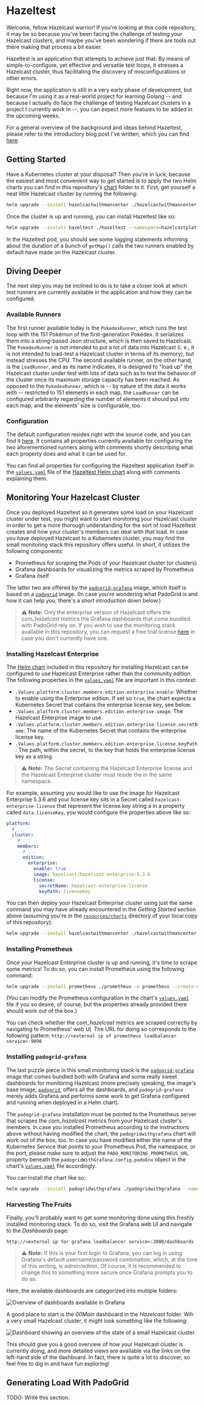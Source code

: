 # Hazeltest
Welcome, fellow Hazelcast warrior! If you're looking at this code repository, it may be so because you've been facing the challenge of testing your Hazelcast clusters, and maybe you've been wondering if there are tools out there making that process a bit easier.

Hazeltest is an application that attempts to achieve just that: By means of simple-to-configure, yet effective and versatile test loops, it stresses a Hazelcast cluster, thus facilitating the discovery of misconfigurations or other errors.

Right now, the application is still in a very early phase of development, but because I'm using it as a real-world project for learning Golang -- and because I actually do face the challenge of testing Hazelcast clusters in a project I currently work in --, you can expect more features to be added in the upcoming weeks.

For a general overview of the background and ideas behind Hazeltest, please refer to the introductory blog post I've written, which you can find [here](https://nicokrieg.com/hazeltest-introduction.html).

## Getting Started
Have a Kubernetes cluster at your disposal? Then you're in luck, because the easiest and most convenient way to get started is to apply the two Helm charts you can find in this repository's [chart](./resources/charts/) folder to it. First, get yourself a neat little Hazelcast cluster by running the following:

```bash
helm upgrade --install hazelcastwithmancenter ./hazelcastwithmancenter --namespace=hazelcastplatform --create-namespace
```

Once the cluster is up and running, you can install Hazeltest like so:

```bash
helm upgrade --install hazeltest ./hazeltest --namespace=hazelcastplatform
```

In the Hazeltest pod, you should see some logging statements informing about the duration of a bunch of `getMap()` calls the two runners enabled by default have made on the Hazelcast cluster.

## Diving Deeper
The next step you may be inclined to do is to take a closer look at which test runners are currently available in the application and how they can be configured.

### Available Runners
The first runner available today is the `PokedexRunner`, which runs the test loop with the 151 Pokémon of the first-generation Pokédex. It serializes them into a string-based Json structure, which is then saved to Hazelcast. The `PokedexRunner` is not intended to put a lot of data into Hazelcast (i. e., it is not intended to load-test a Hazelcast cluster in terms of its memory), but instead stresses the CPU. The second available runner, on the other hand, is the `LoadRunner`, and as its name indicates, it is designed to "load up" the Hazelcast cluster under test with lots of data such as to test the behavior of the cluster once its maximum storage capacity has been reached. As opposed to the `PokedexRunner`, which is -- by nature of the data it works with -- restricted to 151 elements in each map, the `LoadRunner` can be configured arbitrarily regarding the number of elements it should put into each map, and the elements' size is configurable, too. 

### Configuration
The default configuration resides right with the source code, and you can find it [here](./client/defaultConfig.yaml). It contains all properties currently available for configuring the two aforementioned runners along with comments shortly describing what each property does and what it can be used for.

You can find all properties for configuring the Hazeltest application itself in the [`values.yaml`](./resources/charts/hazeltest/values.yaml) file of the [Hazeltest Helm chart](./resources/charts/hazeltest/) along with comments explaining them.

## Monitoring Your Hazelcast Cluster
Once you deployed Hazeltest so it generates some load on your Hazelcast cluster under test, you might want to start monitoring your Hazelcast cluster in order to get a more thorough understanding for the sort of load Hazeltest creates and how your cluster's members can deal with that load. In case you have deployed Hazelcast to a Kubernetes cluster, you may find the small monitoring stack this repository offers useful. In short, it utilizes the following components:

* Prometheus for scraping the Pods of your Hazelcast cluster (or clusters)
* Grafana dashboards for visualizing the metrics scraped by Prometheus 
* Grafana itself

The latter two are offered by the [`padogrid-grafana`](https://hub.docker.com/r/antsinmyey3sjohnson/padogrid-grafana) image, which itself is based on a [`padogrid`](https://hub.docker.com/r/padogrid/padogrid) image. (In case you're wondering what PadoGrid is and how it can help you, there's a short introduction down below.)

> :warning: **Note:** Only the enterprise version of Hazelcast offers the _com_hazelcast_ metrics the Grafana dashboards that come bundled with PadoGrid rely on. If you wish to use the monitoring stack available in this repository, you can request a free trial license [here](https://hazelcast.com/get-started/) in case you don't currently have one.

### Installing Hazelcast Enterprise
The [Helm chart](./resources/charts/hazelcastwithmancenter/) included in this repository for installing Hazelcast can be configured to use Hazelcast Enterprise rather than the community edition. The following properties in the [`values.yaml`](./resources/charts/hazelcastwithmancenter/values.yaml) file are important in this context:

* `.Values.platform.cluster.members.edition.enterprise.enable`: Whether to enable using the Enterprise edition. If set so `true`, the chart expects a Kubernetes Secret that contains the enterprise license key, see below.
* `.Values.platform.cluster.members.edition.enterprise.image`: The Hazelcast Enterprise image to use.
* `.Values.platform.cluster.members.edition.enterprise.license.secretName`: The name of the Kubernetes Secret that contains the enterprise license key. 
* `.Values.platform.cluster.members.edition.enterprise.license.keyPath`: The path, within the secret, to the key that holds the enterprise license key as a string.

> :warning: **Note:** The Secret containing the Hazelcast Enterprise license and the Hazelcast Enterprise cluster must reside the in the same namespace.

For example, assuming you would like to use the image for Hazelcast Enterprise 5.3.6 and your license key sits in a Secret called `hazelcast-enterprise-license` that represent the license key string a in a property called `data.licenseKey`, you would configure the properties above like so:

```yaml
platform:
  # ...
  cluster:
    # ...
    members:
      # ...
      edition:
        enterprise:
          enable: true
          image: hazelcast/hazelcast-enterprise:5.3.6
          license:
            secretName: hazelcast-enterprise-license
            keyPath: licenseKey
```

You can then deploy your Hazelcast Enterprise cluster using just the same command you may have already encountered in the _Getting Started_ section above (assuming you're in the [`resources/charts`](./resources/charts/) directory of your local copy of this repository):

```bash
helm upgrade --install hazelcastwithmancenter ./hazelcastwithmancenter --namespace=hazelcastplatform --create-namespace
```

### Installing Prometheus
Once your Hazelcast Enterprise cluster is up and running, it's time to scrape some metrics! To do so, you can install Prometheus using the following command:

```bash
helm upgrade --install prometheus ./prometheus -n prometheus --create-namespace
```

(You can modify the Prometheus configuration in the chart's [`values.yaml`](./resources/charts/prometheus/values.yaml) file if you so desire, of course, but the properties already provided there should work out of the box.)

You can check whether the _com_hazelcast_ metrics are scraped correctly by navigating to Prometheus' web UI. The URL for doing so corresponds to the following pattern: `http://<external ip of prometheus loadbalancer service>:9090`

### Installing `padogrid-grafana`
The last puzzle piece in this small monitoring stack is the [`padogrid-grafana`](https://hub.docker.com/r/antsinmyey3sjohnson/padogrid-grafana) image that comes bundled both with Grafana and some really sweet dashboards for monitoring Hazelcast (more precisely speaking, the image's base image, [`padogrid`](https://hub.docker.com/r/padogrid/padogrid), offers all the dashboards, and `padogrid-grafana` merely adds Grafana and performs some work to get Grafana configured and running when deployed in a Helm chart). 

The `padogrid-grafana` installation must be pointed to the Prometheus server that scrapes the _com_hazelcast_ metrics from your Hazelcast cluster's members. In case you installed Prometheus according to the instructions above without having modified the chart, the `padogridwithgrafana` chart will work out of the box, too. In case you have modified either the name of the Kubernetes Service that points to your Prometheus Pod, the namespace, or the port, please make sure to adjust the `PADO_MONITORING_PROMETHEUS_URL` property beneath the `padogridWithGrafana.config.padoEnv` object in the chart's [`values.yaml`](./resources/charts/padogridwithgrafana/values.yaml) file accordingly.

You can install the chart like so:

```bash
helm upgrade --install padogridwithgrafana ./padogridwithgrafana --namespace hazelcastplatform
```

### Harvesting The Fruits
Finally, you'll probably want to get some monitoring done using this freshly installed monitoring stack. To do so, visit the Grafana web UI and navigate to the _Dashboards_ page:

```
http://<external ip for grafana loadbalancer service>:3000/dashboards
```

> :warning: **Note:** If this is your first login to Grafana, you can log in using Grafana's default username/password combination, which, at the time of this writing, is _admin/admin_. Of course, it is recommended to change this to something more secure once Grafana prompts you to do so.

Here, the available dashboards are categorized into multiple folders:

![Overview of dashboards available in Grafana](./resources/images_for_readme/grafana_dashboards_overview.png)

A good place to start is the _00Main_ dashboard in the _Hazelcast_ folder. Wih a very small Hazelcast cluster, it might look something like the following:

![Dashboard showing an overview of the state of a small Hazelcast cluster.](./resources/images_for_readme/grafana_dashboard_hazelcast_00main.png)

This should give you a good overview of how your Hazelcast cluster is currently doing, and more detailed views are available via the links on the left-hand side of the dashboard. In fact, there is quite a lot to discover, so feel free to dig in and have fun exploring!

## Generating Load With PadoGrid
TODO: Write this section.

